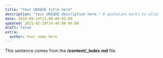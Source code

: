 ```yaml
---
title: "Your UNIQUE title here"
description: "Your UNIQUE description here." # quotation marks to allow colons where used
date: 2018-09-14T21:00:00-05:00
updated: 2021-02-20T14:40:00-06:00
draft: false
extra:
  author: Your name here
---
```


This sentence comes from the **/content/_index.md** file.

